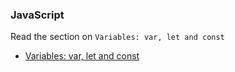 ### JavaScript
Read the section on `Variables: var, let and const`

* [Variables: var, let and const](https://medium.freecodecamp.org/the-definitive-javascript-handbook-for-a-developer-interview-44ffc6aeb54e)
